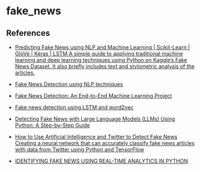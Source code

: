 # fake_news

## References

- [Predicting Fake News using NLP and Machine Learning | Scikit-Learn | GloVe | Keras | LSTM
A simple guide to applying traditional machine learning and deep learning techniques using Python on Kaggle’s Fake News Dataset. It also briefly includes text and stylometric analysis of the articles.](https://towardsdatascience.com/predicting-fake-news-using-nlp-and-machine-learning-scikit-learn-glove-keras-lstm-7bbd557c3443)

- [Fake News Detection using NLP techniques](https://medium.com/analytics-vidhya/fake-news-detection-using-nlp-techniques-c2dc4be05f99)

- [Fake News Detection: An End-to-End Machine Learning Project](https://medium.com/@alperakis/fake-news-detection-an-end-to-end-machine-learning-project-a9c9f59f4cc7)

- [Fake news detection using LSTM and word2vec](https://towardsdatascience.com/fake-news-detection-using-lstm-and-word2vec-863e01b8d22a)  

- [Detecting Fake News with Large Language Models (LLMs) Using Python: A Step-by-Step Guide](https://medium.com/gatorhut/identifying-fake-news-using-real-time-analytics-in-python-43cacf94c4f3)

- [How to Use Artificial Intelligence and Twitter to Detect Fake News
Creating a neural network that can accurately classify fake news articles with data from Twitter using Python and TensorFlow](https://betterprogramming.pub/how-to-use-artificial-intelligence-and-twitter-to-detect-fake-news-a-python-tutorial-75a4132acf7f)

- [IDENTIFYING FAKE NEWS USING REAL-TIME ANALYTICS IN PYTHON](https://medium.com/gatorhut/identifying-fake-news-using-real-time-analytics-in-python-43cacf94c4f3)